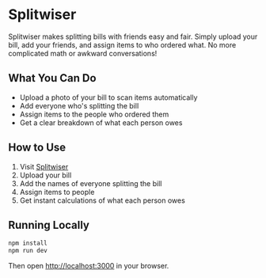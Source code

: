 # Splitwiser

Splitwiser makes splitting bills with friends easy and fair. Simply upload your bill, add your friends, and assign items to who ordered what. No more complicated math or awkward conversations!

## What You Can Do

- Upload a photo of your bill to scan items automatically
- Add everyone who's splitting the bill
- Assign items to the people who ordered them
- Get a clear breakdown of what each person owes

## How to Use

1. Visit [Splitwiser](splitwiser-three.vercel.app)
2. Upload your bill
3. Add the names of everyone splitting the bill
4. Assign items to people
5. Get instant calculations of what each person owes

## Running Locally

```bash
npm install
npm run dev
```

Then open [http://localhost:3000](http://localhost:3000) in your browser. 